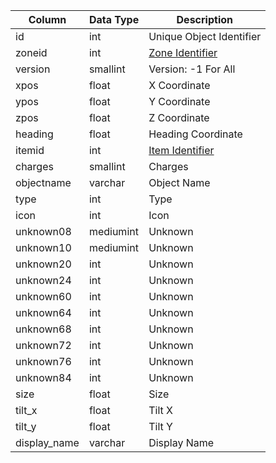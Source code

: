 | Column       | Data Type | Description                                                                         |
| ------------ | --------- | ----------------------------------------------------------------------------------- |
| id           | int       | Unique Object Identifier                                                            |
| zoneid       | int       | [Zone Identifier](https://eqemu.gitbook.io/server/categories/reference-lists/zones) |
| version      | smallint  | Version: -1 For All                                                                 |
| xpos         | float     | X Coordinate                                                                        |
| ypos         | float     | Y Coordinate                                                                        |
| zpos         | float     | Z Coordinate                                                                        |
| heading      | float     | Heading Coordinate                                                                  |
| itemid       | int       | [Item Identifier](items.md)                                                         |
| charges      | smallint  | Charges                                                                             |
| objectname   | varchar   | Object Name                                                                         |
| type         | int       | Type                                                                                |
| icon         | int       | Icon                                                                                |
| unknown08    | mediumint | Unknown                                                                             |
| unknown10    | mediumint | Unknown                                                                             |
| unknown20    | int       | Unknown                                                                             |
| unknown24    | int       | Unknown                                                                             |
| unknown60    | int       | Unknown                                                                             |
| unknown64    | int       | Unknown                                                                             |
| unknown68    | int       | Unknown                                                                             |
| unknown72    | int       | Unknown                                                                             |
| unknown76    | int       | Unknown                                                                             |
| unknown84    | int       | Unknown                                                                             |
| size         | float     | Size                                                                                |
| tilt_x       | float     | Tilt X                                                                              |
| tilt_y       | float     | Tilt Y                                                                              |
| display_name | varchar   | Display Name                                                                        |